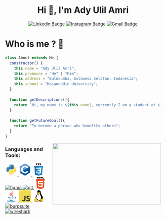 <h1 align="center">Hi 👋, I'm Ady Ulil Amri</h1>
<div align="center">

[![Linkedin Badge](https://img.shields.io/badge/LinkedIn-0077B5?style=for-the-badge&logo=linkedin&logoColor=white)](https://www.linkedin.com/in/adyulilamri/)
[![Instagram Badge](https://img.shields.io/badge/Instagram-E4405F?style=for-the-badge&logo=instagram&logoColor=white)](https://www.instagram.com/adyulila/)
[![Gmail Badge](https://img.shields.io/badge/EMAIL-FE7A16?style=for-the-badge&logo=gmail&logoColor=white)](mailto:adyulilamri2@gmail.com)

</div>

# Who is me ? 🤨

```javascript
class About extends Me {
  constructor() {
    this.name = "Ady Ulil Amri";
    this.pronouns = "He" | "Him";
    this.address = "Bulukumba, Sulawesi Selatan, Indonesia";
    this.school = "Hasanuddin University";
  }

  function getDescriptions(){
    return `Hi, my name is ${this.name}, currently I am a student at ${this.school}. I really enjoy when writing code and playing CTF, because it's like playing a game`;
  }

  function getFutureGoal(){
    return "To become a person who benefits others";
  }
}
```
<img align="right" width=350px height=197px src="https://4.bp.blogspot.com/-G62v5yEBEFw/Wkh2kTr1t0I/AAAAAAAAChw/hIhhuFghCPcQ5rQ0sV_9CWWJ8dQT5sLUACLcBGAs/s400/TypingonComputer.gif" style="max-width: 100%;">

<h3 align="left">Languages and Tools:</h3>
<p align="left"> 
  <a href="https://www.python.org" target="_blank" rel="noreferrer"> <img src="https://raw.githubusercontent.com/devicons/devicon/master/icons/python/python-original.svg" alt="python" width="40" height="40"/> </a> 
  <a href="https://www.cprogramming.com/" target="_blank" rel="noreferrer"> <img src="https://raw.githubusercontent.com/devicons/devicon/master/icons/c/c-original.svg" alt="c" width="40" height="40"/> </a> 
  <a href="https://www.w3schools.com/css/" target="_blank" rel="noreferrer"> <img src="https://raw.githubusercontent.com/devicons/devicon/master/icons/css3/css3-original-wordmark.svg" alt="css3" width="40" height="40"/> </a> 
  <a href="https://www.figma.com/" target="_blank" rel="noreferrer"> <img src="https://www.vectorlogo.zone/logos/figma/figma-icon.svg" alt="figma" width="40" height="40"/> </a> 
  <a href="https://git-scm.com/" target="_blank" rel="noreferrer"> 
    <img src="https://www.vectorlogo.zone/logos/git-scm/git-scm-icon.svg" alt="git" width="40" height="40"/> </a> 
  <a href="https://www.w3.org/html/" target="_blank" rel="noreferrer"> <img src="https://raw.githubusercontent.com/devicons/devicon/master/icons/html5/html5-original-wordmark.svg" alt="html5" width="40" height="40"/> </a> 
  <a href="https://www.java.com" target="_blank" rel="noreferrer"> 
      <img src="https://raw.githubusercontent.com/devicons/devicon/master/icons/java/java-original.svg" alt="java" width="40" height="40"/> </a> 
  <a href="https://developer.mozilla.org/en-US/docs/Web/JavaScript" target="_blank" rel="noreferrer"> <img src="https://raw.githubusercontent.com/devicons/devicon/master/icons/javascript/javascript-original.svg" alt="javascript" width="40" height="40"/> </a> 
  <a href="https://www.linux.org/" target="_blank" rel="noreferrer"> <img src="https://raw.githubusercontent.com/devicons/devicon/master/icons/linux/linux-original.svg" alt="linux" width="40" height="40"/> </a> 
  <a href="https://portswigger.net/burp"> <img src="https://portswigger.net/content/images/logos/favicon.ico" alt="burpsuite" width="40" height="40"/> </a>
  <a href="https://www.wireshark.org"> <img src="https://www.wireshark.org/assets/icons/favicon.ico" alt="wireshark" width="40" height="40"/> </a>
</p>


